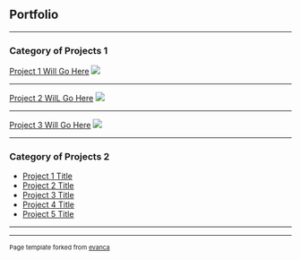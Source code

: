 ## Portfolio

---

### Category of Projects 1

[Project 1 Will Go Here](/sample_page)
<img src="images/dummy_thumbnail.jpg?raw=true"/>

---
[Project 2 WilL Go Here](/pdf/sample_presentation.pdf)
<img src="images/dummy_thumbnail.jpg?raw=true"/>

---
[Project 3 Will Go Here](http://example.com/)
<img src="images/dummy_thumbnail.jpg?raw=true"/>

---

### Category of Projects 2

- [Project 1 Title](http://example.com/)
- [Project 2 Title](http://example.com/)
- [Project 3 Title](http://example.com/)
- [Project 4 Title](http://example.com/)
- [Project 5 Title](http://example.com/)

---




---
<p style="font-size:11px">Page template forked from <a href="https://github.com/evanca/quick-portfolio">evanca</a></p>
<!-- Remove above link if you don't want to attibute -->
